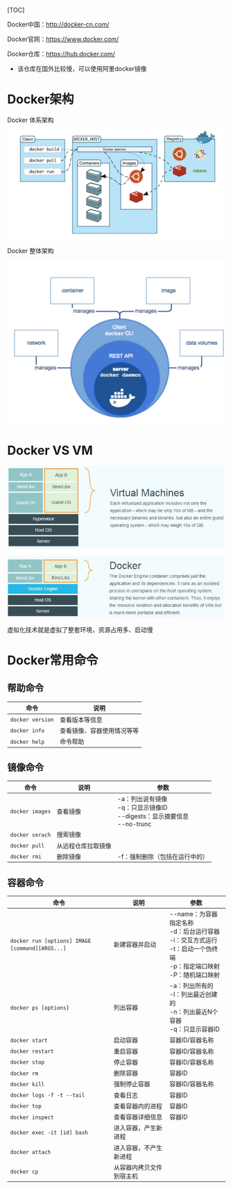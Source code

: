 [TOC]

Docker中国：http://docker-cn.com/

Docker官网：https://www.docker.com/

Docker仓库：https://hub.docker.com/

* 该仓库在国外比较慢，可以使用阿里docker镜像

# Docker架构

Docker 体系架构

![](./image/Docker架构.png)

Docker 整体架构

![](./image/Docker整体架构.png)

# Docker VS VM

![](./image/Docker与VM比较.jpeg)

虚拟化技术就是虚拟了整套环境，资源占用多、启动慢

# Docker常用命令

## 帮助命令

| 命令             | 说明                       |
| ---------------- | -------------------------- |
| `docker version` | 查看版本等信息             |
| `docker info`    | 查看镜像、容器使用情况等等 |
| `docker help`    | 命令帮助                   |

## 镜像命令

| 命令            | 说明               | 参数                                                         |
| --------------- | ------------------ | ------------------------------------------------------------ |
| `docker images` | 查看镜像           | -a：列出说有镜像<br />-q：只显示镜像ID<br />--digests：显示摘要信息<br />--no-trunc |
| `docker serach` | 搜索镜像           |                                                              |
| `docker pull`   | 从远程仓库拉取镜像 |                                                              |
| `docker rmi`    | 删除镜像           | -f：强制删除（包括在运行中的）                               |

## 容器命令

| 命令                                            | 说明                     | 参数                                                         |
| ----------------------------------------------- | ------------------------ | ------------------------------------------------------------ |
| `docker run [options] IMAGE [command][ARGS...]` | 新建容器并启动           | --name：为容器指定名称<br />-d：后台运行容器<br />-i：交互方式运行<br />-t：启动一个伪终端<br />-p：指定端口映射<br />-P：随机端口映射 |
| `docker ps [options]`                           | 列出容器                 | -a：列出所有的<br />-l：列出最近创建的<br />-n：列出最近N个容器<br />-q：只显示容器ID |
| `docker start`                                  | 启动容器                 | 容器ID/容器名称                                              |
| `docker restart`                                | 重启容器                 | 容器ID/容器名称                                              |
| `docker stop`                                   | 停止容器                 | 容器ID/容器名称                                              |
| `docker rm`                                     | 删除容器                 | 容器ID                                                       |
| `docker kill`                                   | 强制停止容器             | 容器ID/容器名称                                              |
| `docker logs -f -t --tail`                      | 查看日志                 | 容器ID                                                       |
| `docker top`                                    | 查看容器内的进程         | 容器ID                                                       |
| `docker inspect`                                | 查看容器详细信息         | 容器ID                                                       |
| `docker exec -it [id] bash`                     | 进入容器，产生新进程     |                                                              |
| `docker attach`                                 | 进入容器，不产生新进程   |                                                              |
| `docker cp`                                     | 从容器内拷贝文件到宿主机 |                                                              |


